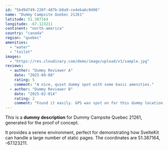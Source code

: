 ```yaml
---
id: "5bd9d749-220f-487b-b0a9-ce4eba6c0406"
name: "Dummy Campsite Quebec 21261"
latitude: 51.387164
longitude: -67.123211
continent: "north-america"
country: "canada"
region: "quebec"
amenities:
  - "water"
  - "toilet"
images:
  - "https://res.cloudinary.com/demo/image/upload/v1/sample.jpg"
reviews:
  - author: "Dummy Reviewer A"
    date: "2025-09-08"
    rating: 5
    comment: "A nice, quiet dummy spot with some basic amenities."
  - author: "Dummy Reviewer B"
    date: "2025-02-014"
    rating: 2
    comment: "Found it easily. GPS was spot on for this dummy location."
---
```


This is a **dummy description** for Dummy Campsite Quebec 21261, generated for the proof of concept.

It provides a serene environment, perfect for demonstrating how SvelteKit can handle a large number of static pages. The coordinates are 51.387164, -67.123211.

